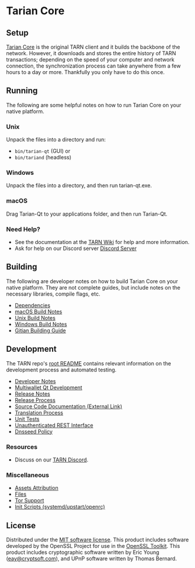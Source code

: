 Tarian Core
=============

Setup
---------------------
[Tarian Core](http://cri.eco/wallet) is the original TARN client and it builds the backbone of the network. However, it downloads and stores the entire history of TARN transactions; depending on the speed of your computer and network connection, the synchronization process can take anywhere from a few hours to a day or more. Thankfully you only have to do this once.

Running
---------------------
The following are some helpful notes on how to run Tarian Core on your native platform.

### Unix

Unpack the files into a directory and run:

- `bin/tarian-qt` (GUI) or
- `bin/tariand` (headless)

### Windows

Unpack the files into a directory, and then run tarian-qt.exe.

### macOS

Drag Tarian-Qt to your applications folder, and then run Tarian-Qt.

### Need Help?

* See the documentation at the [TARN Wiki](https://github.com/Carbon-Reduction-Initiative/TARN/wiki)
for help and more information.
* Ask for help on our Discord server [Discord Server](https://discord.gg/m9CwKFp)

Building
---------------------
The following are developer notes on how to build Tarian Core on your native platform. They are not complete guides, but include notes on the necessary libraries, compile flags, etc.

- [Dependencies](dependencies.md)
- [macOS Build Notes](build-osx.md)
- [Unix Build Notes](build-unix.md)
- [Windows Build Notes](build-windows.md)
- [Gitian Building Guide](gitian-building.md)

Development
---------------------
The TARN repo's [root README](/README.md) contains relevant information on the development process and automated testing.

- [Developer Notes](developer-notes.md)
- [Multiwallet Qt Development](multiwallet-qt.md)
- [Release Notes](release-notes.md)
- [Release Process](release-process.md)
- [Source Code Documentation (External Link)](https://www.fuzzbawls.pw/tarian/doxygen/)
- [Translation Process](translation_process.md)
- [Unit Tests](unit-tests.md)
- [Unauthenticated REST Interface](REST-interface.md)
- [Dnsseed Policy](dnsseed-policy.md)

### Resources
* Discuss on our [TARN Discord](https://discord.gg/m9CwKFp).

### Miscellaneous
- [Assets Attribution](assets-attribution.md)
- [Files](files.md)
- [Tor Support](tor.md)
- [Init Scripts (systemd/upstart/openrc)](init.md)

License
---------------------
Distributed under the [MIT software license](/COPYING).
This product includes software developed by the OpenSSL Project for use in the [OpenSSL Toolkit](https://www.openssl.org/). This product includes
cryptographic software written by Eric Young ([eay@cryptsoft.com](mailto:eay@cryptsoft.com)), and UPnP software written by Thomas Bernard.
